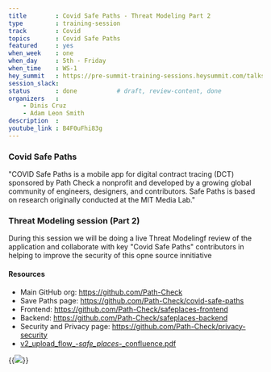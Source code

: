 ```yaml
---
title        : Covid Safe Paths - Threat Modeling Part 2
type         : training-session
track        : Covid
topics       : Covid Safe Paths
featured     : yes
when_week    : one
when_day     : 5th - Friday
when_time    : WS-1
hey_summit   : https://pre-summit-training-sessions.heysummit.com/talks/threat-modeling-introduction/
session_slack:
status       : done           # draft, review-content, done
organizers   : 
    - Dinis Cruz
    - Adam Leon Smith
description  : 
youtube_link : B4F0uFhi83g  	
---
```



### Covid Safe Paths

"COVID Safe Paths is a mobile app for digital contract tracing (DCT) sponsored by Path Check a nonprofit and developed by a growing global community of engineers, designers, and contributors. Safe Paths is based on research originally conducted at the MIT Media Lab."

### Threat Modeling session (Part 2)

During this session we will be doing a live Threat Modelingf review of the application and collaborate with key "Covid Safe Paths" contributors in helping to improve the security of this opne source innitiative


#### Resources

 - Main GitHub org: https://github.com/Path-Check
 - Save Paths page: https://github.com/Path-Check/covid-safe-paths
 - Frontend: https://github.com/Path-Check/safeplaces-frontend
 - Backend: https://github.com/Path-Check/safeplaces-backend
 - Security and Privacy page: https://github.com/Path-Check/privacy-security 
 - [v2_upload_flow_-_safe_places_-_confluence.pdf](https://os-summit.slack.com/files/U014V5N4RLL/F014PAGSZ6X/v2_upload_flow_-_safe_places_-_confluence.pdf)


{{<img src="https://github.com/OpenSecuritySummit/oss2020/raw/master/content/outcomes/presentation/Covid_img_safe_paths_part-2.png">}}